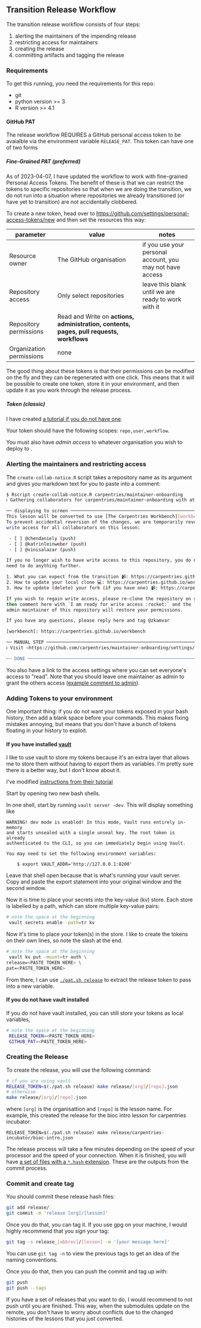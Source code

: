 ## Transition Release Workflow

The transition release workflow consists of four steps:

1. alerting the maintainers of the impending release
2. restricting access for maintainers
3. creating the release
4. committing artifacts and tagging the release

### Requirements

To get this running, you need the requirements for this repo:

 - git
 - python version >= 3
 - R version >= 4.1

#### GitHub PAT

The release workflow REQUIRES a GitHub personal access token to be avaialble via
the environment variable `RELEASE_PAT`. This token can have one of two forms

##### Fine-Grained PAT (preferred)

As of 2023-04-07, I have updated the workflow to work with fine-grained
Personal Access Tokens. The benefit of these is that we can restrict the
tokens to specific repositories so that when we are doing the transition, we do
not run into a situation where repositories we already transitioned (or have
yet to transition) are not accidentally clobbered.

To create a new token, head over to <https://github.com/settings/personal-access-tokens/new> and then set the resources this way:

| parameter | value | notes |
| --------- | ----- | ----- |
| Resource owner | The GitHub organisation | if you use your personal account, you may not have access |
| Repository access | Only select repositories | leave this blank until we are ready to work with it |
| Repository permissions | Read and Write on **actions, administration, contents, pages, pull requests, workflows** |  |
| Organization permissions | none |  |


The good thing about these tokens is that their permissions can be modified on
the fly and they can be regenerated with one click. This means that it will be
possible to create one token, store it in your environment, and then update it
as you work through the release process.

##### Token (classic)

I have created [a tutorial if you do not have one](https://carpentries.github.io/sandpaper-docs/github-pat.html#creating-a-new-github-personal-access-token).

Your token should have the following scopes: `repo,user,workflow`.

You must also have _admin access_ to whatever organisation you wish to deploy to
.

### Alerting the maintainers and restricting access

The `create-collab-notice.R` script takes a repository name as its argument and
gives you markdown text for you to paste into a comment: 

```bash
$ Rscript create-collab-notice.R carpentries/maintainer-onboarding
ℹ Gathering collaborators for carpentries/maintainer-onboarding with at least push access

── displaying to screen ───────────────────────────────────────────────────────────────
This lesson will be converted to use [The Carpentries Workbench][workbench]
To prevent accidental reversion of the changes, we are temporarily revoking
write access for all collaborators on this lesson:

 - [ ] @chendaniely (push)
 - [ ] @katrinleinweber (push)
 - [ ] @vinisalazar (push)

If you no longer wish to have write access to this repository, you do not
need to do anything further.

1. What you can expect from the transition 📹: https://carpentries.github.io/workbench/beta-phase.html#beta
2. How to update your local clone 💻: https://carpentries.github.io/workbench/beta-phase.html#updating-clone
3. How to update (delete) your fork (if you have one) 📹: https://carpentries.github.io/workbench/faq.html#update-fork-from-styles

If you wish to regain write access, please re-clone the repository on your machine and
then comment here with `I am ready for write access :rocket:` and the
admin maintainer of this repository will restore your permissions.

If you have any questions, please reply here and tag @zkamvar

[workbench]: https://carpentries.github.io/workbench

── MANUAL STEP ────────────────────────────────────────────────────────────────────────
ℹ Visit <https://github.com/carpentries/maintainer-onboarding/settings/access> and set everyone's access to `read`

── DONE ───────────────────────────────────────────────────────────────────────────────
```

You also have a link to the access settings where you can set everyone's access
to "read". Note that you should leave one maintainer as admin to grant the others
access ([example comment to admin](https://github.com/carpentries-incubator/bioc-project/issues/48#issuecomment-1435372672)).


### Adding Tokens to your environment

One important thing: if you do not want your tokens exposed in your bash
history, then add a blank space before your commands. This makes fixing mistakes
annoying, but means that you don't have a bunch of tokens floating in your 
history to exploit. 

#### If you have installed [vault](https://developer.hashicorp.com/vault/tutorials/getting-started/getting-started-install)

I like to use vault to store my tokens because it's an extra layer that allows
me to store them without having to export them as variables. I'm pretty sure 
there is a better way, but I don't know about it.

I've modified [instructions from their tutorial](https://learn.hashicorp.com/tutorials/vault/getting-started-secrets-engines?in=vault/getting-started)

Start by opening two new bash shells.

In one shell, start by running `vault server -dev`. This will display something
like 

```
WARNING! dev mode is enabled! In this mode, Vault runs entirely in-memory
and starts unsealed with a single unseal key. The root token is already
authenticated to the CLI, so you can immediately begin using Vault.

You may need to set the following environment variables:

    $ export VAULT_ADDR='http://127.0.0.1:8200'
```

Leave that shell open because that is what's running your vault server. Copy
and paste the export statement into your original window and the second window.

Now it is time to place your secrets into the key-value (kv) store. Each store
is labelled by a path, which can store multiple key-value pairs:

```bash
# note the space at the beginning
 vault secrets enable -path=tr kv 
```

Now it's time to place your token(s)  in the store. I like to create the tokens
on their own lines, so note the slash at the end. 

```bash
# note the space at the beginning
 vault kv put -mount=tr auth \
release=<PASTE TOKEN HERE> \
pat=<PASTE_TOKEN_HERE>
```

From there, I can use [`./pat.sh release`](pat.sh) to extract the release token
to pass into a new variable.

#### If you do not have vault installed

If you do not have vault installed, you can still store your tokens as local
variables,

```bash
# note the space at the beginning
 RELEASE_TOKEN=<PASTE_TOKEN_HERE>
 GITHUB_PAT=<PASTE_TOKEN_HERE>
```

### Creating the Release

To create the release, you will use the following command:

```bash
# if you are using vault
RELEASE_TOKEN=$(./pat.sh release) make release/[org]/[repo].json
# otherwise
make release/[org]/[repo].json
```

where `[org]` is the organisattion and `[repo]` is the lesson name. For example,
this created the release for the bioc intro lesson for carpentries incubator:

```
RELEASE_TOKEN=$(./pat.sh release) make release/carpentries-incubator/bioc-intro.json
```

The release process will take a few minutes depending on the speed of your
processor and the speed of your connection. When it is finished, you will have
[a set of files with a `*.hash`
extension](https://github.com/carpentries/lesson-transition/commit/747030b61359a61bd01e299ab2d7ff5714af69d9).
These are the outputs from the commit process.

### Commit and create tag

You should commit these release hash files:

```sh
git add release/
git commit -m 'release [org]/[lesson]'
```

Once you do that, you can tag it. If you use gpg on your machine, I would highly
recommend that you _sign_ your tag:

```sh
git tag -s release_[abbrev]/[lesson] -m '[your message here]'
```

You can use `git tag -n` to view the previous tags to get an idea of the naming
conventions.


Once you do that, then you can push the commit and tag up with:

```sh
git push
git push --tags
```

If you have a set of releases that you want to do, I would recommend to not push
until you are finished. This way, when the submodules update on the remote, you 
don't have to worry about conflicts due to the changed histories of the lessons
that you just converted.
